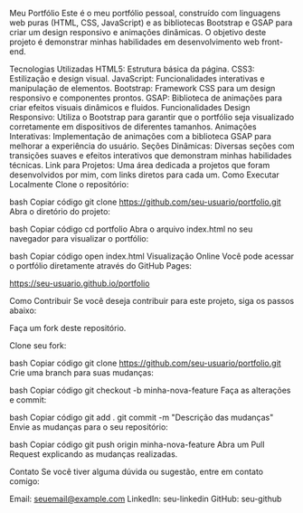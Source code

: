 Meu Portfólio
Este é o meu portfólio pessoal, construído com linguagens web puras (HTML, CSS, JavaScript) e as bibliotecas Bootstrap e GSAP para criar um design responsivo e animações dinâmicas. O objetivo deste projeto é demonstrar minhas habilidades em desenvolvimento web front-end.

Tecnologias Utilizadas
HTML5: Estrutura básica da página.
CSS3: Estilização e design visual.
JavaScript: Funcionalidades interativas e manipulação de elementos.
Bootstrap: Framework CSS para um design responsivo e componentes prontos.
GSAP: Biblioteca de animações para criar efeitos visuais dinâmicos e fluidos.
Funcionalidades
Design Responsivo: Utiliza o Bootstrap para garantir que o portfólio seja visualizado corretamente em dispositivos de diferentes tamanhos.
Animações Interativas: Implementação de animações com a biblioteca GSAP para melhorar a experiência do usuário.
Seções Dinâmicas: Diversas seções com transições suaves e efeitos interativos que demonstram minhas habilidades técnicas.
Link para Projetos: Uma área dedicada a projetos que foram desenvolvidos por mim, com links diretos para cada um.
Como Executar Localmente
Clone o repositório:

bash
Copiar código
git clone https://github.com/seu-usuario/portfolio.git
Abra o diretório do projeto:

bash
Copiar código
cd portfolio
Abra o arquivo index.html no seu navegador para visualizar o portfólio:

bash
Copiar código
open index.html
Visualização Online
Você pode acessar o portfólio diretamente através do GitHub Pages:

https://seu-usuario.github.io/portfolio

Como Contribuir
Se você deseja contribuir para este projeto, siga os passos abaixo:

Faça um fork deste repositório.

Clone seu fork:

bash
Copiar código
git clone https://github.com/seu-usuario/portfolio.git
Crie uma branch para suas mudanças:

bash
Copiar código
git checkout -b minha-nova-feature
Faça as alterações e commit:

bash
Copiar código
git add .
git commit -m "Descrição das mudanças"
Envie as mudanças para o seu repositório:

bash
Copiar código
git push origin minha-nova-feature
Abra um Pull Request explicando as mudanças realizadas.

Contato
Se você tiver alguma dúvida ou sugestão, entre em contato comigo:

Email: seuemail@example.com
LinkedIn: seu-linkedin
GitHub: seu-github

